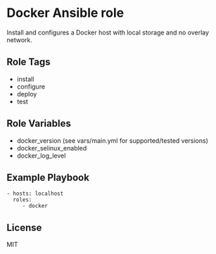 Docker Ansible role
===================

Install and configures a Docker host with local storage and no overlay network.

Role Tags
---------

 * install
 * configure
 * deploy
 * test

Role Variables
--------------

 * docker_version (see vars/main.yml for supported/tested versions)
 * docker_selinux_enabled
 * docker_log_level

Example Playbook
----------------

    - hosts: localhost
      roles:
         - docker

License
-------

MIT

